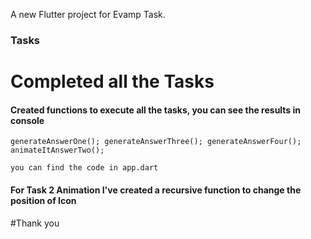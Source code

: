 A new Flutter project for Evamp Task.

### Tasks

# Completed all the Tasks

#### Created functions to execute all the tasks, you can see the results in console

`
generateAnswerOne(); generateAnswerThree(); generateAnswerFour(); animateItAnswerTwo();
`

`you can find the code in app.dart`

#### For Task 2 Animation I've created a recursive function to change the position of Icon


#Thank you

